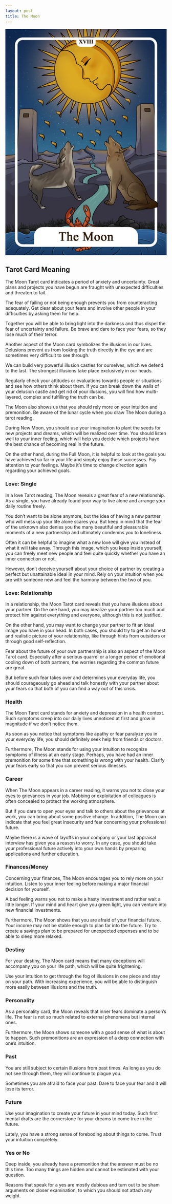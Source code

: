 ```yaml
---
layout: post
title: The Moon
---
```


![](../images/18-The-Moon-Tarot-Card-Meaning-732x1024.webp)

## Tarot Card Meaning
The Moon Tarot card indicates a period of anxiety and uncertainty. Great plans and projects you have begun are fraught with unexpected difficulties and threaten to fail.

The fear of failing or not being enough prevents you from counteracting adequately. Get clear about your fears and involve other people in your difficulties by asking them for help.

Together you will be able to bring light into the darkness and thus dispel the fear of uncertainty and failure. Be brave and dare to face your fears, so they lose much of their terror.

Another aspect of the Moon card symbolizes the illusions in our lives. Delusions prevent us from looking the truth directly in the eye and are sometimes very difficult to see through.

We can build very powerful illusion castles for ourselves, which we defend to the last. The strongest illusions take place exclusively in our heads.

Regularly check your attitudes or evaluations towards people or situations and see how others think about them. If you can break down the walls of your delusion castle and get rid of your illusions, you will find how multi-layered, complex and fulfilling the truth can be.

The Moon also shows us that you should rely more on your intuition and premonition. Be aware of the lunar cycle when you draw The Moon during a tarot reading.

During New Moon, you should use your imagination to plant the seeds for new projects and dreams, which will be realized over time. You should listen well to your inner feeling, which will help you decide which projects have the best chance of becoming real in the future.

On the other hand, during the Full Moon, it is helpful to look at the goals you have achieved so far in your life and simply enjoy these successes. Pay attention to your feelings. Maybe it’s time to change direction again regarding your achieved goals.


### Love: Single
In a love Tarot reading, The Moon reveals a great fear of a new relationship. As a single, you have already found your way to live alone and arrange your daily routine freely.

You don’t want to be alone anymore, but the idea of having a new partner who will mess up your life alone scares you. But keep in mind that the fear of the unknown also denies you the many beautiful and pleasurable moments of a new partnership and ultimately condemns you to loneliness.

Often it can be helpful to imagine what a new love will give you instead of what it will take away. Through this image, which you keep inside yourself, you can freely meet new people and feel quite quickly whether you have an inner connection or not.

However, don’t deceive yourself about your choice of partner by creating a perfect but unattainable ideal in your mind. Rely on your intuition when you are with someone new and feel the harmony between the two of you.

### Love: Relationship
In a relationship, the Moon Tarot card reveals that you have illusions about your partner. On the one hand, you may idealize your partner too much and protect him against everything and everyone, although this is not justified.

On the other hand, you may want to change your partner to fit an ideal image you have in your head. In both cases, you should try to get an honest and realistic picture of your relationship, like through hints from outsiders or through good self-reflection.

Fear about the future of your own partnership is also an aspect of the Moon Tarot card. Especially after a serious quarrel or a longer period of emotional cooling down of both partners, the worries regarding the common future are great.

But before such fear takes over and determines your everyday life, you should courageously go ahead and talk honestly with your partner about your fears so that both of you can find a way out of this crisis.


### Health  

The Moon Tarot card stands for anxiety and depression in a health context. Such symptoms creep into our daily lives unnoticed at first and grow in magnitude if we don’t notice them.

As soon as you notice that symptoms like apathy or fear paralyze you in your everyday life, you should definitely seek help from friends or doctors.

Furthermore, The Moon stands for using your intuition to recognize symptoms of illness at an early stage. Perhaps, you have had an inner premonition for some time that something is wrong with your health. Clarify your fears early so that you can prevent serious illnesses.


### Career  

When The Moon appears in a career reading, it warns you not to close your eyes to grievances in your job. Mobbing or exploitation of colleagues is often concealed to protect the working atmosphere.

But if you dare to open your eyes and talk to others about the grievances at work, you can bring about some positive change. In addition, The Moon can indicate that you feel great insecurity and fear concerning your professional future.

Maybe there is a wave of layoffs in your company or your last appraisal interview has given you a reason to worry. In any case, you should take your professional future actively into your own hands by preparing applications and further education.


### Finances/Money  

Concerning your finances, The Moon encourages you to rely more on your intuition. Listen to your inner feeling before making a major financial decision for yourself.

A bad feeling warns you not to make a hasty investment and rather wait a little longer. If your mind and heart give you green light, you can venture into new financial investments.

Furthermore, The Moon shows that you are afraid of your financial future. Your income may not be stable enough to plan far into the future. Try to create a savings plan to be prepared for unexpected expenses and to be able to sleep more relaxed.


### Destiny  

For your destiny, The Moon card means that many deceptions will accompany you on your life path, which will be quite frightening.

Use your intuition to get through the fog of illusions in one piece and stay on your path. With increasing experience, you will be able to distinguish more easily between illusions and the truth.


### Personality
As a personality card, the Moon reveals that inner fears dominate a person’s life. The fear is not so much related to external phenomena but internal ones.

Furthermore, the Moon shows someone with a good sense of what is about to happen. Such premonitions are an expression of a deep connection with one’s intuition.

### Past
You are still subject to certain illusions from past times. As long as you do not see through them, they will continue to plague you.

Sometimes you are afraid to face your past. Dare to face your fear and it will lose its terror.

### Future
Use your imagination to create your future in your mind today. Such first mental drafts are the cornerstone for your dreams to come true in the future.

Lately, you have a strong sense of foreboding about things to come. Trust your intuition completely.

### Yes or No
Deep inside, you already have a premonition that the answer must be no this time. Too many things are hidden and cannot be estimated with your question.

Reasons that speak for a yes are mostly dubious and turn out to be sham arguments on closer examination, to which you should not attach any weight.